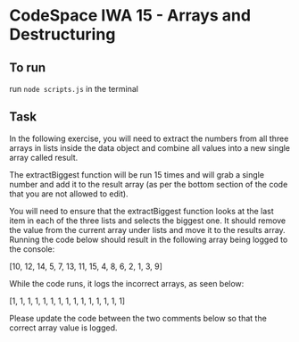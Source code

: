 # CodeSpace IWA 15 - Arrays and Destructuring

## To run

run `node scripts.js` in the terminal

## Task

In the following exercise, you will need to extract the numbers from all three arrays
in lists inside the data object and combine all values into a new single array called result.

The extractBiggest function will be run 15 times and will grab a single number and
add it to the result array (as per the bottom section of the code that you are not allowed to edit).

You will need to ensure that the extractBiggest function looks at the last item in each of
the three lists and selects the biggest one. It should remove the value from the current
array under lists and move it to the results array. Running the code below should result
in the following array being logged to the console:

[10, 12, 14, 5, 7, 13, 11, 15, 4, 8, 6, 2, 1, 3, 9]

While the code runs, it logs the incorrect arrays, as seen below:

[1, 1, 1, 1, 1, 1, 1, 1, 1, 1, 1, 1, 1, 1, 1]

Please update the code between the two comments below so that the correct array value is logged.
